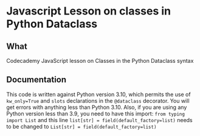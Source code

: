 
# Javascript Lesson on classes in Python Dataclass

## What

Codecademy JavaScript lesson on Classes in the Python Dataclass syntax

## Documentation

This code is written against Python version 3.10, which permits the use of `kw_only=True` and `slots` declarations in the `@dataclass` decorator. You will get errors with anything less than Python 3.10. Also, if you are using any Python version less than 3.9, you need to have this import: `from typing import List` and this line `list[str] = field(default_factory=list)` needs to be changed to `List[str] = field(default_factory=list)`
